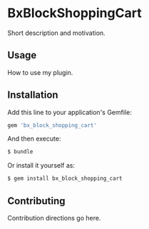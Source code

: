 # BxBlockShoppingCart
Short description and motivation.

## Usage
How to use my plugin.

## Installation
Add this line to your application's Gemfile:

```ruby
gem 'bx_block_shopping_cart'
```

And then execute:
```bash
$ bundle
```

Or install it yourself as:
```bash
$ gem install bx_block_shopping_cart
```

## Contributing
Contribution directions go here.
